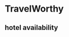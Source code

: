 <!DOCTYPE html>
<html lang="en">
  <head>
    <title>Module07</title>
    <link rel="stylesheet" href="/Module07/style.css" />
	<meta charset="utf-8">
	<meta name="viewport" content="width=device-width">

  </head>
  <body>
    <h1>TravelWorthy</h1>
    <div id="info">
      <h2>hotel availability</h2>
        <div id="hotel1"></div>
        <div id="hotel2"></div>
	<div id="hotel3"></div>
    </div>
    <script src="/Module07/java.js"></script>
  </body>
</html>
